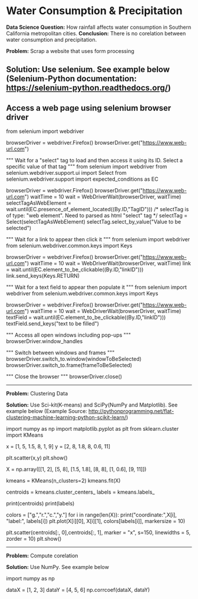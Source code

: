 # Water Consumption & Precipitation

****Data Science Question:****	How rainfall affects water consumption in Southern California metropolitan cities.
****Conclusion:****	There is no corelation between water consumption and precipitation.

**Problem:** Scrap a website that uses form processing

**Solution:** Use selenium.  See example below (Selenium-Python documentation: https://selenium-python.readthedocs.org/)
--
Access a web page using selenium browser driver
--

from selenium import webdriver

browserDriver = webdriver.Firefox()
browserDriver.get("https://www.web-url.com")

"""
Wait for a "select" tag to load and then access it using its ID. Select a specific value of that tag
"""
from selenium import webdriver
from selenium.webdriver.support.ui import Select
from selenium.webdriver.support import expected_conditions as EC

browserDriver = webdriver.Firefox()
browserDriver.get("https://www.web-url.com")
waitTime = 10
wait = WebDriverWait(browserDriver, waitTime)
selectTagAsWebElement = wait.until(EC.presence_of_element_located((By.ID,"TagID")))
/* selectTag is of type: "web element". Need to parsed as html "select" tag */
selectTag = Select(selectTagAsWebElement)
selectTag.select_by_value("Value to be selected")

"""
Wait for a link to appear then click it
"""
from selenium import webdriver
from selenium.webdriver.common.keys import Keys

browserDriver = webdriver.Firefox()
browserDriver.get("https://www.web-url.com")
waitTime = 10
wait = WebDriverWait(browserDriver, waitTime)
link = wait.until(EC.element_to_be_clickable((By.ID,"linkID")))
link.send_keys(Keys.RETURN)

"""
Wait for a text field to appear then populate it
"""
from selenium import webdriver
from selenium.webdriver.common.keys import Keys

browserDriver = webdriver.Firefox()
browserDriver.get("https://www.web-url.com")
waitTime = 10
wait = WebDriverWait(browserDriver, waitTime)
textField = wait.until(EC.element_to_be_clickable((By.ID,"linkID")))
textField.send_keys("text to be filled")

"""
Access all open windows including pop-ups
"""
browserDriver.window_handles

"""
Switch between windows and frames
"""
browserDriver.switch_to.window(windowToBeSelected)
browserDriver.switch_to.frame(frameToBeSelected)

"""
Close the browser
"""
browserDriver.close()

----------------------------------------------------------------------------------------------------

**Problem:** Clustering Data

**Solution:** Use Sci-kit(K-means) and SciPy(NumPy and Matplotlib).  See example below
(Example Source: http://pythonprogramming.net/flat-clustering-machine-learning-python-scikit-learn/)

import numpy as np
import matplotlib.pyplot as plt
from sklearn.cluster import KMeans

x = [1, 5, 1.5, 8, 1, 9]
y = [2, 8, 1.8, 8, 0.6, 11]

plt.scatter(x,y)
plt.show()

X = np.array([[1, 2],
              [5, 8],
              [1.5, 1.8],
              [8, 8],
              [1, 0.6],
              [9, 11]])
        
kmeans = KMeans(n_clusters=2)
kmeans.fit(X)

centroids = kmeans.cluster_centers_
labels = kmeans.labels_

print(centroids)
print(labels)

colors = ["g.","r.","c.","y."]
for i in range(len(X)):
    print("coordinate:",X[i], "label:", labels[i])
    plt.plot(X[i][0], X[i][1], colors[labels[i]], markersize = 10)

plt.scatter(centroids[:, 0],centroids[:, 1], marker = "x", s=150, linewidths = 5, zorder = 10)
plt.show()

----------------------------------------------------------------------------------------------------

**Problem:** Compute corelation

**Solution:** Use NumPy.  See example below

import numpy as np

dataX = [1, 2, 3]
dataY = [4, 5, 6]
np.corrcoef(dataX, dataY)
